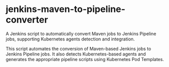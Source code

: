 # jenkins-maven-to-pipeline-converter
A Jenkins script to automatically convert Maven jobs to Jenkins Pipeline jobs, supporting Kubernetes agents detection and integration.

This script automates the conversion of Maven-based Jenkins jobs to Jenkins Pipeline jobs. It also detects Kubernetes-based agents and generates the appropriate pipeline scripts using Kubernetes Pod Templates.

